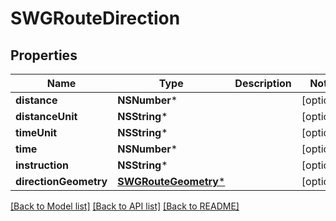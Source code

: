 # SWGRouteDirection

## Properties
Name | Type | Description | Notes
------------ | ------------- | ------------- | -------------
**distance** | **NSNumber*** |  | [optional] 
**distanceUnit** | **NSString*** |  | [optional] 
**timeUnit** | **NSString*** |  | [optional] 
**time** | **NSNumber*** |  | [optional] 
**instruction** | **NSString*** |  | [optional] 
**directionGeometry** | [**SWGRouteGeometry***](SWGRouteGeometry.md) |  | [optional] 

[[Back to Model list]](../README.md#documentation-for-models) [[Back to API list]](../README.md#documentation-for-api-endpoints) [[Back to README]](../README.md)


